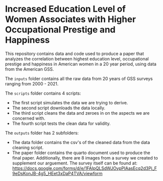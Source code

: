 # Increased Education Level of Women Associates with Higher Occupational Prestige and Happiness

This repository contains data and code used to produce a paper that analyzes the correlation between highest education level, occupational prestige and happiness in American women in a 20 year period, using data from the American GSS.

The `inputs` folder contains all the raw data from 20 years of GSS surveys ranging from 2000 - 2021.

The `scripts` folder contains 4 scripts:

- The first script simulates the data we are trying to derive.
- The second script downloads the data locally.
- The third script cleans the data and zeroes in on the aspects we are concerned with.
- The fourth script tests the clean data for validity.
  
The `outputs` folder has 2 subfolders:

- The data folder contains the csv's of the cleaned data from the data cleaning script.
- The paper folder contains the quarto document used to produce the final paper. Additionally, there are 8 images from a survey we created to supplement our arguement. The survey itself can be found at: https://docs.google.com/forms/d/e/1FAIpQLSdWJOvpPIAasEcq2d3Pj_F9eDsKonJB-4g5_HEet3xDaP4TVA/viewform
